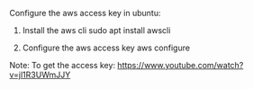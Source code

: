 Configure the aws access key in ubuntu:

1. Install the aws cli
sudo apt install awscli

2. Configure the aws access key
aws configure

Note: To get the access key: https://www.youtube.com/watch?v=jl1R3UWmJJY